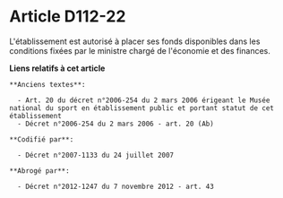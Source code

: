 # Article D112-22

L'établissement est autorisé à placer ses fonds disponibles dans les conditions fixées par le ministre chargé de l'économie
et des finances.

**Liens relatifs à cet article**

	**Anciens textes**:

	  - Art. 20 du décret n°2006-254 du 2 mars 2006 érigeant le Musée national du sport en établissement public et portant statut de cet établissement
	  - Décret n°2006-254 du 2 mars 2006 - art. 20 (Ab)

	**Codifié par**:

	  - Décret n°2007-1133 du 24 juillet 2007

	**Abrogé par**:

	  - Décret n°2012-1247 du 7 novembre 2012 - art. 43
